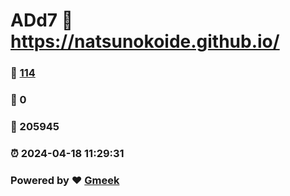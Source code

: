 # ADd7 :link: https://natsunokoide.github.io/ 
### :page_facing_up: [114](https://natsunokoide.github.io//tag.html) 
### :speech_balloon: 0 
### :hibiscus: 205945 
### :alarm_clock: 2024-04-18 11:29:31 
### Powered by :heart: [Gmeek](https://github.com/Meekdai/Gmeek)
